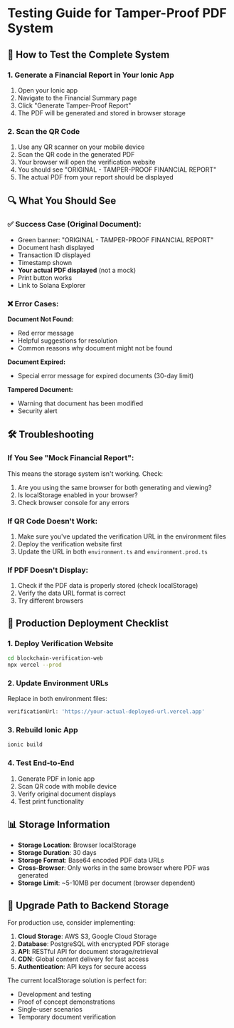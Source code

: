 # Testing Guide for Tamper-Proof PDF System

## 🧪 How to Test the Complete System

### 1. Generate a Financial Report in Your Ionic App
1. Open your Ionic app
2. Navigate to the Financial Summary page
3. Click "Generate Tamper-Proof Report"
4. The PDF will be generated and stored in browser storage

### 2. Scan the QR Code
1. Use any QR scanner on your mobile device
2. Scan the QR code in the generated PDF
3. Your browser will open the verification website
4. You should see "ORIGINAL - TAMPER-PROOF FINANCIAL REPORT"
5. The actual PDF from your report should be displayed

## 🔍 What You Should See

### ✅ Success Case (Original Document):
- Green banner: "ORIGINAL - TAMPER-PROOF FINANCIAL REPORT"
- Document hash displayed
- Transaction ID displayed
- Timestamp shown
- **Your actual PDF displayed** (not a mock)
- Print button works
- Link to Solana Explorer

### ❌ Error Cases:

**Document Not Found:**
- Red error message
- Helpful suggestions for resolution
- Common reasons why document might not be found

**Document Expired:**
- Special error message for expired documents (30-day limit)

**Tampered Document:**
- Warning that document has been modified
- Security alert

## 🛠️ Troubleshooting

### If You See "Mock Financial Report":
This means the storage system isn't working. Check:
1. Are you using the same browser for both generating and viewing?
2. Is localStorage enabled in your browser?
3. Check browser console for any errors

### If QR Code Doesn't Work:
1. Make sure you've updated the verification URL in the environment files
2. Deploy the verification website first
3. Update the URL in both `environment.ts` and `environment.prod.ts`

### If PDF Doesn't Display:
1. Check if the PDF data is properly stored (check localStorage)
2. Verify the data URL format is correct
3. Try different browsers

## 🚀 Production Deployment Checklist

### 1. Deploy Verification Website
```bash
cd blockchain-verification-web
npx vercel --prod
```

### 2. Update Environment URLs
Replace in both environment files:
```typescript
verificationUrl: 'https://your-actual-deployed-url.vercel.app'
```

### 3. Rebuild Ionic App
```bash
ionic build
```

### 4. Test End-to-End
1. Generate PDF in Ionic app
2. Scan QR code with mobile device
3. Verify original document displays
4. Test print functionality

## 📊 Storage Information

- **Storage Location**: Browser localStorage
- **Storage Duration**: 30 days
- **Storage Format**: Base64 encoded PDF data URLs
- **Cross-Browser**: Only works in the same browser where PDF was generated
- **Storage Limit**: ~5-10MB per document (browser dependent)

## 🔄 Upgrade Path to Backend Storage

For production use, consider implementing:
1. **Cloud Storage**: AWS S3, Google Cloud Storage
2. **Database**: PostgreSQL with encrypted PDF storage
3. **API**: RESTful API for document storage/retrieval
4. **CDN**: Global content delivery for fast access
5. **Authentication**: API keys for secure access

The current localStorage solution is perfect for:
- Development and testing
- Proof of concept demonstrations
- Single-user scenarios
- Temporary document verification